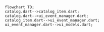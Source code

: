 <!---
Generated by https://github.com/polina-c/layerlens
Dependencies that create loops (inversions) are marked with `!`.
-->

```mermaid
flowchart TD;
catalog.dart-->catalog_item.dart;
catalog.dart-->ui_event_manager.dart;
catalog_item.dart-->ui_event_manager.dart;
ui_event_manager.dart-->ui_models.dart;
```
